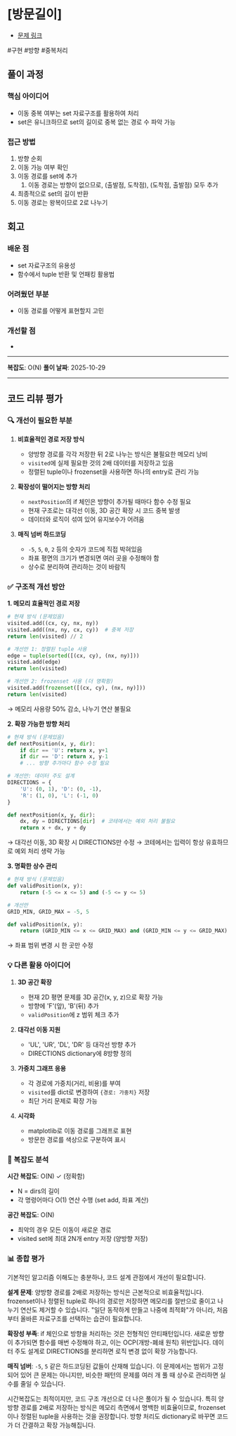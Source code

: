 # [방문길이]
- [문제 링크](https://school.programmers.co.kr/learn/courses/30/lessons/49994)

#구현 #방향 #중복처리

## 풀이 과정

### 핵심 아이디어
- 이동 중복 여부는 set 자료구조를 활용하여 처리
- set은 유니크하므로  set의 길이로 중복 없는 경로 수 파악 가능

### 접근 방법
1. 방향 순회
2. 이동 가능 여부 확인
3. 이동 경로를 set에 추가
   1. 이동 경로는 방향이 없으므로, (출발점, 도착점), (도착점, 출발점) 모두 추가
4. 최종적으로 set의 길이 반환
5. 이동 경로는 왕복이므로 2로 나누기

## 회고

### 배운 점
- set 자료구조의 유용성
- 함수에서 tuple 반환 및 언패킹 활용법

### 어려웠던 부분
- 이동 경로를 어떻게 표현할지 고민

### 개선할 점
-

---
**복잡도**: O(N)
**풀이 날짜**: 2025-10-29

---

## 코드 리뷰 평가

### 🔍 개선이 필요한 부분

1. **비효율적인 경로 저장 방식**
   - 양방향 경로를 각각 저장한 뒤 2로 나누는 방식은 불필요한 메모리 낭비
   - `visited`에 실제 필요한 것의 2배 데이터를 저장하고 있음
   - 정렬된 tuple이나 frozenset을 사용하면 하나의 entry로 관리 가능

2. **확장성이 떨어지는 방향 처리**
   - `nextPosition`의 if 체인은 방향이 추가될 때마다 함수 수정 필요
   - 현재 구조로는 대각선 이동, 3D 공간 확장 시 코드 중복 발생
   - 데이터와 로직이 섞여 있어 유지보수가 어려움

3. **매직 넘버 하드코딩**
   - `-5`, `5`, `0`, `2` 등의 숫자가 코드에 직접 박혀있음
   - 좌표 평면의 크기가 변경되면 여러 곳을 수정해야 함
   - 상수로 분리하여 관리하는 것이 바람직

### ✅ 구조적 개선 방안

**1. 메모리 효율적인 경로 저장**
```python
# 현재 방식 (문제있음)
visited.add((cx, cy, nx, ny))
visited.add((nx, ny, cx, cy))  # 중복 저장
return len(visited) // 2

# 개선안 1: 정렬된 tuple 사용
edge = tuple(sorted([(cx, cy), (nx, ny)]))
visited.add(edge)
return len(visited)

# 개선안 2: frozenset 사용 (더 명확함)
visited.add(frozenset([(cx, cy), (nx, ny)]))
return len(visited)
```
→ 메모리 사용량 50% 감소, 나누기 연산 불필요

**2. 확장 가능한 방향 처리**
```python
# 현재 방식 (문제있음)
def nextPosition(x, y, dir):
    if dir == 'U': return x, y+1
    if dir == 'D': return x, y-1
    # ... 방향 추가마다 함수 수정 필요

# 개선안: 데이터 주도 설계
DIRECTIONS = {
    'U': (0, 1), 'D': (0, -1),
    'R': (1, 0), 'L': (-1, 0)
}

def nextPosition(x, y, dir):
    dx, dy = DIRECTIONS[dir]  # 코테에서는 예외 처리 불필요
    return x + dx, y + dy
```
→ 대각선 이동, 3D 확장 시 DIRECTIONS만 수정
→ 코테에서는 입력이 항상 유효하므로 예외 처리 생략 가능

**3. 명확한 상수 관리**
```python
# 현재 방식 (문제있음)
def validPosition(x, y):
    return (-5 <= x <= 5) and (-5 <= y <= 5)

# 개선안
GRID_MIN, GRID_MAX = -5, 5

def validPosition(x, y):
    return (GRID_MIN <= x <= GRID_MAX) and (GRID_MIN <= y <= GRID_MAX)
```
→ 좌표 범위 변경 시 한 곳만 수정


### 💡 다른 활용 아이디어

1. **3D 공간 확장**
   - 현재 2D 평면 문제를 3D 공간(x, y, z)으로 확장 가능
   - 방향에 'F'(앞), 'B'(뒤) 추가
   - `validPosition`에 z 범위 체크 추가

2. **대각선 이동 지원**
   - 'UL', 'UR', 'DL', 'DR' 등 대각선 방향 추가
   - DIRECTIONS dictionary에 8방향 정의

3. **가중치 그래프 응용**
   - 각 경로에 가중치(거리, 비용)를 부여
   - `visited`를 dict로 변경하여 `{경로: 가중치}` 저장
   - 최단 거리 문제로 확장 가능

4. **시각화**
   - matplotlib로 이동 경로를 그래프로 표현
   - 방문한 경로를 색상으로 구분하여 표시

### 🎯 복잡도 분석

**시간 복잡도**: O(N) ✓ (정확함)
- N = dirs의 길이
- 각 명령어마다 O(1) 연산 수행 (set add, 좌표 계산)

**공간 복잡도**: O(N)
- 최악의 경우 모든 이동이 새로운 경로
- visited set에 최대 2N개 entry 저장 (양방향 저장)

### 📊 종합 평가

기본적인 알고리즘 이해도는 충분하나, 코드 설계 관점에서 개선이 필요합니다.

**설계 문제**: 양방향 경로를 2배로 저장하는 방식은 근본적으로 비효율적입니다. frozenset이나 정렬된 tuple로 하나의 경로만 저장하면 메모리를 절반으로 줄이고 나누기 연산도 제거할 수 있습니다. "일단 동작하게 만들고 나중에 최적화"가 아니라, 처음부터 올바른 자료구조를 선택하는 습관이 필요합니다.

**확장성 부족**: if 체인으로 방향을 처리하는 것은 전형적인 안티패턴입니다. 새로운 방향이 추가되면 함수를 매번 수정해야 하고, 이는 OCP(개방-폐쇄 원칙) 위반입니다. 데이터 주도 설계로 DIRECTIONS를 분리하면 로직 변경 없이 확장 가능합니다.

**매직 넘버**: `-5`, `5` 같은 하드코딩된 값들이 산재해 있습니다. 이 문제에서는 범위가 고정되어 있어 큰 문제는 아니지만, 비슷한 패턴의 문제를 여러 개 풀 때 상수로 관리하면 실수를 줄일 수 있습니다.

시간복잡도는 최적이지만, 코드 구조 개선으로 더 나은 풀이가 될 수 있습니다. 특히 양방향 경로를 2배로 저장하는 방식은 메모리 측면에서 명백한 비효율이므로, frozenset이나 정렬된 tuple을 사용하는 것을 권장합니다. 방향 처리도 dictionary로 바꾸면 코드가 더 간결하고 확장 가능해집니다.
